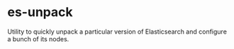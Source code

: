 # es-unpack

Utility to quickly unpack a particular version of Elasticsearch and configure a bunch of its nodes.
